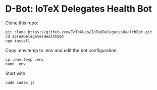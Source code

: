 # D-Bot: IoTeX Delegates Health Bot
Clone this repo:
```
git clone https://github.com/IoTeXLab/IoTeXDelegatesHealthBot.git
cd IoTeXDelegatesHealthBot
npm install
```

Copy .env.temp to .env and edit the bot configuration:
```
cp .env.temp .env
nano .env
```

Start with 
```
node index.js
```
